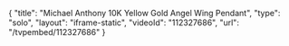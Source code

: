 {
    "title": "Michael Anthony 10K Yellow Gold Angel Wing Pendant",
    "type": "solo",
    "layout": "iframe-static",
    "videoId": "112327686",
    "url": "\/tvpembed\/112327686"
}